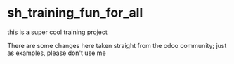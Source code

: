 # sh_training_fun_for_all
this is a super cool training project 

There are some changes here taken straight from the odoo community; just as examples, please don't use me
